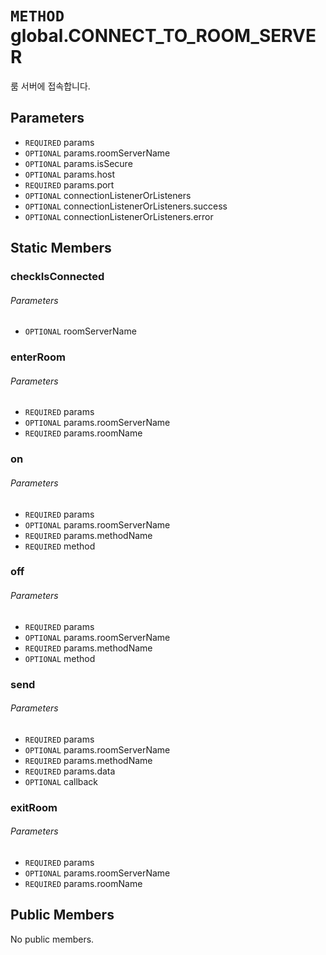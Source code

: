 # `METHOD` global.CONNECT_TO_ROOM_SERVER
룸 서버에 접속합니다.

## Parameters
* `REQUIRED` params 
* `OPTIONAL` params.roomServerName 
* `OPTIONAL` params.isSecure 
* `OPTIONAL` params.host 
* `REQUIRED` params.port 
* `OPTIONAL` connectionListenerOrListeners 
* `OPTIONAL` connectionListenerOrListeners.success 
* `OPTIONAL` connectionListenerOrListeners.error 

## Static Members

### checkIsConnected
###### Parameters
* `OPTIONAL` roomServerName 

### enterRoom
###### Parameters
* `REQUIRED` params 
* `OPTIONAL` params.roomServerName 
* `REQUIRED` params.roomName 

### on
###### Parameters
* `REQUIRED` params 
* `OPTIONAL` params.roomServerName 
* `REQUIRED` params.methodName 
* `REQUIRED` method 

### off
###### Parameters
* `REQUIRED` params 
* `OPTIONAL` params.roomServerName 
* `REQUIRED` params.methodName 
* `OPTIONAL` method 

### send
###### Parameters
* `REQUIRED` params 
* `OPTIONAL` params.roomServerName 
* `REQUIRED` params.methodName 
* `REQUIRED` params.data 
* `OPTIONAL` callback 

### exitRoom
###### Parameters
* `REQUIRED` params 
* `OPTIONAL` params.roomServerName 
* `REQUIRED` params.roomName 

## Public Members
No public members.
